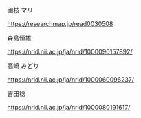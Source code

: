 


國枝 マリ

https://researchmap.jp/read0030508


森島恒雄

https://nrid.nii.ac.jp/ja/nrid/1000090157892/

高崎 みどり

https://nrid.nii.ac.jp/ja/nrid/1000060096237/

吉田稔

https://nrid.nii.ac.jp/ja/nrid/1000080191617/
